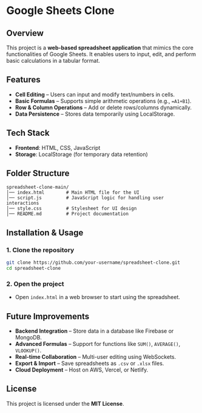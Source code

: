 # Google Sheets Clone  

## Overview  
This project is a **web-based spreadsheet application** that mimics the core functionalities of Google Sheets. It enables users to input, edit, and perform basic calculations in a tabular format.  

## Features  
- **Cell Editing** – Users can input and modify text/numbers in cells.  
- **Basic Formulas** – Supports simple arithmetic operations (e.g., `=A1+B1`).  
- **Row & Column Operations** – Add or delete rows/columns dynamically.  
- **Data Persistence** – Stores data temporarily using LocalStorage.  

## Tech Stack  
- **Frontend**: HTML, CSS, JavaScript  
- **Storage**: LocalStorage (for temporary data retention)  

## Folder Structure  
```
spreadsheet-clone-main/
│── index.html        # Main HTML file for the UI
│── script.js         # JavaScript logic for handling user interactions
│── style.css         # Stylesheet for UI design
│── README.md         # Project documentation
```

## Installation & Usage  
### **1. Clone the repository**  
```sh
git clone https://github.com/your-username/spreadsheet-clone.git  
cd spreadsheet-clone  
```

### **2. Open the project**  
- Open `index.html` in a web browser to start using the spreadsheet.  

## Future Improvements  
- **Backend Integration** – Store data in a database like Firebase or MongoDB.  
- **Advanced Formulas** – Support for functions like `SUM()`, `AVERAGE()`, `VLOOKUP()`.  
- **Real-time Collaboration** – Multi-user editing using WebSockets.  
- **Export & Import** – Save spreadsheets as `.csv` or `.xlsx` files.  
- **Cloud Deployment** – Host on AWS, Vercel, or Netlify.  

## License  
This project is licensed under the **MIT License**.  
